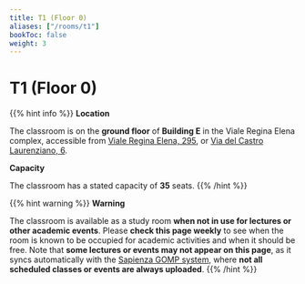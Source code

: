 ```yaml
---
title: T1 (Floor 0)
aliases: ["/rooms/t1"]
bookToc: false
weight: 3
---
```


# T1 (Floor 0)

{{% hint info %}}
<i class="fa-solid fa-location-pin" style="color: #74C0FC;"></i> **Location**

The classroom is on the **ground floor** of **Building E** in the Viale Regina Elena complex, accessible from [Viale Regina Elena, 295](https://www.google.com/maps/place/Viale+Regina+Elena,+295,+00161+Roma+RM), or [Via del Castro Laurenziano, 6](https://www.google.com/maps/place/Via+del+Castro+Laurenziano,+6,+00161+Roma+RM).

<i class="fa-solid fa-chair" style="color: #74C0FC;"></i> **Capacity**

The classroom has a stated capacity of **35** seats.
{{% /hint %}}

{{% hint warning %}}
<i class="fa-solid fa-triangle-exclamation" style="color: #FFD43B;"></i> **Warning**

The classroom is available as a study room **when not in use for lectures or other academic events**. Please **check this page weekly** to see when the room is known to be occupied for academic activities and when it should be free. Note that **some lectures or events may not appear on this page**, as it syncs automatically with the [Sapienza GOMP system](https://www2.uniroma1.it/servizi/aule/default.php), where **not all scheduled classes or events are always uploaded**.
{{% /hint %}}